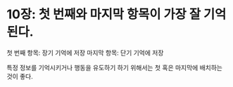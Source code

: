 # 10장: 첫 번째와 마지막 항목이 가장 잘 기억된다.

첫 번째 항목: 장기 기억에 저장
마지막 항목: 단기 기억에 저장

특정 정보를 기억시키거나 행동을 유도하기 하기 위해서는 첫 혹은 마지막에 배치하는 것이 좋다.
